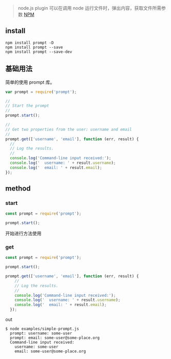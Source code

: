 
> node.js plugin 可以在调用 node 运行文件时，弹出内容，获取文件所需参数 [NPM](https://www.npmjs.com/package/prompt)


## install

```shell
npm install prompt -D
npm install prompt --save
npm install prompt --save-dev
```

## 基础用法

简单的使用 prompt 库。
  ```js
  var prompt = require('prompt');

  //
  // Start the prompt
  //
  prompt.start();

  //
  // Get two properties from the user: username and email
  //
  prompt.get(['username', 'email'], function (err, result) {
    //
    // Log the results.
    //
    console.log('Command-line input received:');
    console.log('  username: ' + result.username);
    console.log('  email: ' + result.email);
  });
```

## method

### start

```js
const prompt = require('prompt');

prompt.start();
```

开始进行方法使用

### get

```js
const prompt = require('prompt');

prompt.start();

prompt.get(['username', 'email'], function (err, result) {
    //
    // Log the results.
    //
    console.log('Command-line input received:');
    console.log('  username: ' + result.username);
    console.log('  email: ' + result.email);
  });
```

out

```shell
$ node examples/simple-prompt.js
  prompt: username: some-user
  prompt: email: some-user@some-place.org
  Command-line input received:
    username: some-user
    email: some-user@some-place.org
```

